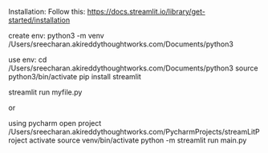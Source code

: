 Installation: Follow this: https://docs.streamlit.io/library/get-started/installation

create env:
    python3 -m venv /Users/sreecharan.akireddythoughtworks.com/Documents/python3

use env:
    cd /Users/sreecharan.akireddythoughtworks.com/Documents/python3
    source python3/bin/activate
    pip install streamlit


streamlit run myfile.py


or

using pycharm
open project /Users/sreecharan.akireddythoughtworks.com/PycharmProjects/streamLitProject
activate source venv/bin/activate
python -m streamlit run main.py
